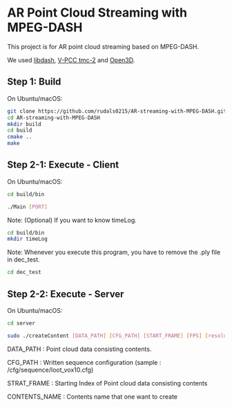 # AR Point Cloud Streaming with MPEG-DASH

This project is for AR point cloud streaming based on MPEG-DASH.

We used [libdash](http://), [V-PCC tmc-2](http://) and [Open3D](https://github.com/intel-isl/Open3D).


## Step 1: Build

On Ubuntu/macOS:

```bash
git clone https://github.com/rudals0215/AR-streaming-with-MPEG-DASH.git
cd AR-streaming-with-MPEG-DASH
mkdir build
cd build
cmake ..
make
```


## Step 2-1: Execute - Client

On Ubuntu/macOS:
```bash
cd build/bin

./Main [PORT]
```

Note: (Optional) If you want to know timeLog.

```bash
cd build/bin
mkdir timeLog
```

Note: Whenever you execute this program, you have to remove the .ply file in dec_test.
```bash
cd dec_test

```

## Step 2-2: Execute - Server

On Ubuntu/macOS:
```bash
cd server

sudo ./createContent [DATA_PATH] [CFG_PATH] [START_FRAME] [FPS] [resolution] [CONTENTS_NAME]
```

DATA_PATH : Point cloud data consisting contents.

CFG_PATH : Written sequence configuration (sample : /cfg/sequence/loot_vox10.cfg)

STRAT_FRAME : Starting Index of Point cloud data consisting contents

CONTENTS_NAME : Contents name that one want to create

